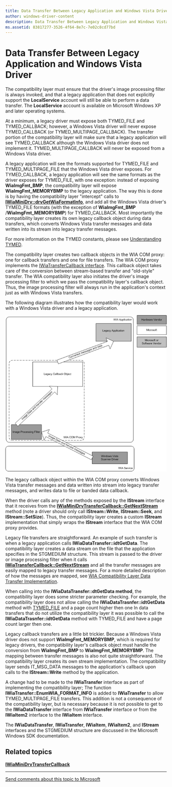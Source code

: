 ```yaml
---
title: Data Transfer Between Legacy Application and Windows Vista Driver
author: windows-driver-content
description: Data Transfer Between Legacy Application and Windows Vista Driver
ms.assetid: 83817277-3526-4f64-8e7c-7e02c8cd77bd
---
```


# Data Transfer Between Legacy Application and Windows Vista Driver


The compatibility layer must ensure that the driver's image processing filter is always invoked, and that a legacy application that does not explicitly support the **LocalService** account will still be able to perform a data transfer. The **LocalService** account is available on Microsoft Windows XP and later operating systems.

At a minimum, a legacy driver must expose both TYMED\_FILE and TYMED\_CALLBACK; however, a Windows Vista driver will never expose TYMED\_CALLBACK (or TYMED\_MULTIPAGE\_CALLBACK). The transfer portion of the compatibility layer will make sure that a legacy application will see TYMED\_CALLBACK although the Windows Vista driver does not implement it. TYMED\_MULTIPAGE\_CALLBACK will never be exposed from a Windows Vista driver.

A legacy application will see the formats supported for TYMED\_FILE and TYMED\_MULTIPAGE\_FILE that the Windows Vista driver exposes. For TYMED\_CALLBACK, a legacy application will see the same formats as the driver exposes for TYMED\_FILE, with one exception: instead of exposing **WiaImgFmt\_BMP**, the compatibility layer will expose **WiaImgFmt\_MEMORYBMP** to the legacy application. The way this is done is by having the compatibility layer "intercept" calls to [**IWiaMiniDrv::drvGetWiaFormatInfo**](https://msdn.microsoft.com/library/windows/hardware/ff543986), and add all the Windows Vista driver's TYMED\_FILE formats (with the exception of **WiaImgFmt\_BMP** /**WiaImgFmt\_MEMORYBMP**) for TYMED\_CALLBACK. Most importantly the compatibility layer creates its own legacy callback object during data transfers, which converts Windows Vista transfer messages and data written into its stream into legacy transfer messages.

For more information on the TYMED constants, please see [Understanding TYMED](understanding-tymed.md).

The compatibility layer creates two callback objects in the WIA COM proxy: one for callback transfers and one for file transfers. The WIA COM proxy implements the [IWiaTransferCallback interface](https://msdn.microsoft.com/library/windows/hardware/ff545043). This callback object takes care of the conversion between stream-based transfer and "old-style" transfer. The WIA compatibility layer also initiates the driver's image processing filter to which we pass the compatibility layer's callback object. Thus, the image processing filter will always run in the application's context just as with Windows Vista transfers.

The following diagram illustrates how the compatibility layer would work with a Windows Vista driver and a legacy application.

![diagram illustrating data transfer between a legacy application and a windows vista driver](images/vistaapp-legacydrv.png)

The legacy callback object within the WIA COM proxy converts Windows Vista transfer messages and data written into stream into legacy transfer messages, and writes data to file or banded data callback.

When the driver calls any of the methods exposed by the **IStream** interface that it receives from the [**IWiaMiniDrvTransferCallback::GetNextStream**](https://msdn.microsoft.com/library/windows/hardware/jj151551) method (note a driver should only call **IStream::Write**, **IStream::Seek**, and **IStream::SetSize**). Thus, the compatibility layer creates a custom **IStream** implementation that simply wraps the **IStream** interface that the WIA COM proxy provides.

Legacy file transfers are straightforward. An example of such transfer is when a legacy application calls **IWiaDataTransfer::idtGetData**. The compatibility layer creates a data stream on the file that the application specifies in the STGMEDIUM structure. This stream is passed to the driver or image processing filter when it calls [**IWiaTransferCallback::GetNextStream**](https://msdn.microsoft.com/library/windows/hardware/ff545039) and all the transfer messages are easily mapped to legacy transfer messages. For a more detailed description of how the messages are mapped, see [WIA Compatibility Layer Data Transfer Implementation](wia-compatibility-layer-message-mapping.md).

When calling into the **IWiaDataTransfer::dtGetData method**, the compatibility layer does some stricter parameter checking. For example, the compatibility layer does not allow calling the **IWiaDataTrasnfer::idtGetData** method with [TYMED\_FILE](understanding-tymed.md) and a page count higher then one In data transfers that do not utilize the compatibility layer it was possible to call the **IWiaDataTrasnfer::idtGetData** method with TYMED\_FILE and have a page count larger then one.

Legacy callback transfers are a little bit trickier. Because a Windows Vista driver does not support **WiaImgFmt\_MEMORYBMP**, which is required for legacy drivers, the compatibility layer's callback object must handle the conversion from **WiaImgFmt\_BMP** to **WiaImgFmt\_MEMORYBMP**. The mapping between transfer messages is also not quite straightforward. The compatibility layer creates its own stream implementation. The compatibility layer sends IT\_MSG\_DATA messages to the application's callback upon calls to the **IStream::Write** method by the application.

A change had to be made to the **IWiaTransfer** interface as part of implementing the compatibility layer; The function **IWiaTransfer::EnumWIA\_FORMAT\_INFO** is added to **IWiaTransfer** to allow TYMED\_MULTIPAGE\_FILE transfers. This addition is not a consequence of the compatibility layer, but is necessary because it is not possible to get to the **IWiaDataTransfer** interface from **IWiaTransfer** interface or from the **IWiaItem2** interface to the **IWiaItem** interface.

The **IWiaDataTransfer**, **IWiaTransfer**, **IWiaItem**, **IWiaItem2**, and **IStream** interfaces and the STGMEDIUM structure are discussed in the Microsoft Windows SDK documentation.

## Related topics
[**IWiaMiniDrvTransferCallback**](https://msdn.microsoft.com/library/windows/hardware/jj151550)  

--------------------
[Send comments about this topic to Microsoft](mailto:wsddocfb@microsoft.com?subject=Documentation%20feedback%20%5Bimage\image%5D:%20Data%20Transfer%20Between%20Legacy%20Application%20and%20Windows%20Vista%20Driver%20%20RELEASE:%20%288/17/2016%29&body=%0A%0APRIVACY%20STATEMENT%0A%0AWe%20use%20your%20feedback%20to%20improve%20the%20documentation.%20We%20don't%20use%20your%20email%20address%20for%20any%20other%20purpose,%20and%20we'll%20remove%20your%20email%20address%20from%20our%20system%20after%20the%20issue%20that%20you're%20reporting%20is%20fixed.%20While%20we're%20working%20to%20fix%20this%20issue,%20we%20might%20send%20you%20an%20email%20message%20to%20ask%20for%20more%20info.%20Later,%20we%20might%20also%20send%20you%20an%20email%20message%20to%20let%20you%20know%20that%20we've%20addressed%20your%20feedback.%0A%0AFor%20more%20info%20about%20Microsoft's%20privacy%20policy,%20see%20http://privacy.microsoft.com/default.aspx. "Send comments about this topic to Microsoft")


